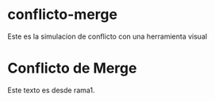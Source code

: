 # conflicto-merge

Este es la simulacion de conflicto con una herramienta visual

# Conflicto de Merge

Este texto es desde rama1.
